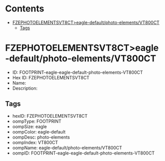 



Contents
========

* [FZEPHOTOELEMENTSVT8CT>eagle-default/photo-elements/VT800CT](#fzephotoelementsvt8cteagle-defaultphoto-elementsvt800ct)
	* [Tags](#tags)

# FZEPHOTOELEMENTSVT8CT>eagle-default/photo-elements/VT800CT

- ID: FOOTPRINT-eagle-eagle-default-photo-elements-VT800CT
- Hex ID: FZEPHOTOELEMENTSVT8CT
- Name: 
- Description: 

## Tags

- hexID: FZEPHOTOELEMENTSVT8CT
- oompType: FOOTPRINT
- oompSize: eagle
- oompColor: eagle-default
- oompDesc: photo-elements
- oompIndex: VT800CT
- oompName: eagle-default/photo-elements/VT800CT
- oompID: FOOTPRINT-eagle-eagle-default-photo-elements-VT800CT
